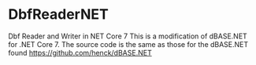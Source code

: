 # DbfReaderNET
Dbf Reader and Writer in NET Core 7
This is a modification of dBASE.NET for .NET Core 7.
The source code is the same as those for the dBASE.NET found https://github.com/henck/dBASE.NET
